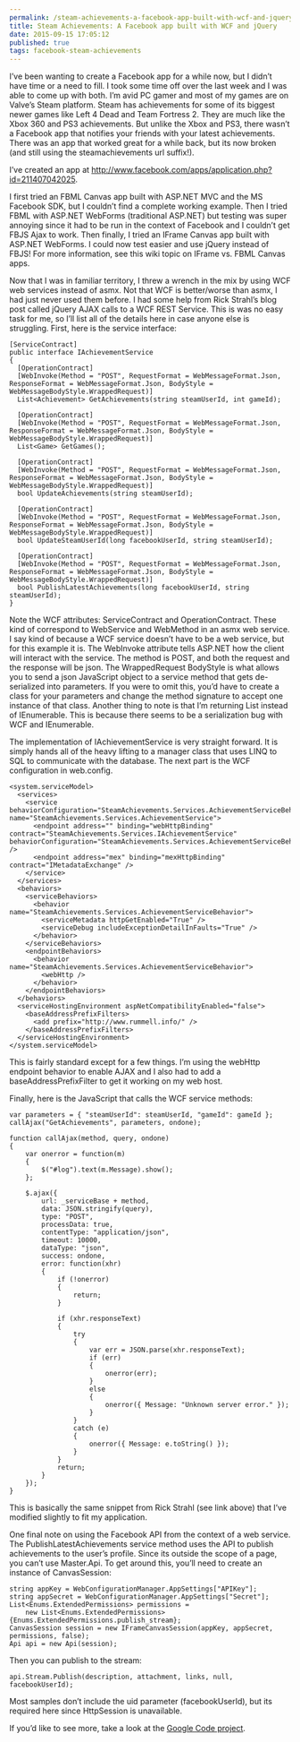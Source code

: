 ```yaml
---
permalink: /steam-achievements-a-facebook-app-built-with-wcf-and-jquery
title: Steam Achievements: A Facebook app built with WCF and jQuery
date: 2015-09-15 17:05:12
published: true
tags: facebook-steam-achievements
---
```


I’ve been wanting to create a Facebook app for a while now, but I didn’t have time or a need to fill. I took some time off over the last week and I was able to come up with both. I’m avid PC gamer and most of my games are on Valve’s Steam platform. Steam has achievements for some of its biggest newer games like Left 4 Dead and Team Fortress 2. They are much like the Xbox 360 and PS3 achievements. But unlike the Xbox and PS3, there wasn’t a Facebook app that notifies your friends with your latest achievements. There was an app that worked great for a while back, but its now broken (and still using the steamachievements url suffix!).

I’ve created an app at http://www.facebook.com/apps/application.php?id=211407042025.

I first tried an FBML Canvas app built with ASP.NET MVC and the MS Facebook SDK, but I couldn’t find a complete working example. Then I tried FBML with ASP.NET WebForms (traditional ASP.NET) but testing was super annoying since it had to be run in the context of Facebook and I couldn’t get FBJS Ajax to work. Then finally, I tried an IFrame Canvas app built with ASP.NET WebForms. I could now test easier and use jQuery instead of FBJS! For more information, see this wiki topic on IFrame vs. FBML Canvas apps.

Now that I was in familiar territory, I threw a wrench in the mix by using WCF web services instead of asmx. Not that WCF is better/worse than asmx, I had just never used them before. I had some help from Rick Strahl’s blog post called jQuery AJAX calls to a WCF REST Service. This is was no easy task for me, so I’ll list all of the details here in case anyone else is struggling. First, here is the service interface:

    [ServiceContract]
    public interface IAchievementService
    {
      [OperationContract]
      [WebInvoke(Method = "POST", RequestFormat = WebMessageFormat.Json, ResponseFormat = WebMessageFormat.Json, BodyStyle = WebMessageBodyStyle.WrappedRequest)]
      List<Achievement> GetAchievements(string steamUserId, int gameId);

      [OperationContract]
      [WebInvoke(Method = "POST", RequestFormat = WebMessageFormat.Json, ResponseFormat = WebMessageFormat.Json, BodyStyle = WebMessageBodyStyle.WrappedRequest)]
      List<Game> GetGames();

      [OperationContract]
      [WebInvoke(Method = "POST", RequestFormat = WebMessageFormat.Json, ResponseFormat = WebMessageFormat.Json, BodyStyle = WebMessageBodyStyle.WrappedRequest)]
      bool UpdateAchievements(string steamUserId);

      [OperationContract]
      [WebInvoke(Method = "POST", RequestFormat = WebMessageFormat.Json, ResponseFormat = WebMessageFormat.Json, BodyStyle = WebMessageBodyStyle.WrappedRequest)]
      bool UpdateSteamUserId(long facebookUserId, string steamUserId);

      [OperationContract]
      [WebInvoke(Method = "POST", RequestFormat = WebMessageFormat.Json, ResponseFormat = WebMessageFormat.Json, BodyStyle = WebMessageBodyStyle.WrappedRequest)]
      bool PublishLatestAchievements(long facebookUserId, string steamUserId);
    }

Note the WCF attributes: ServiceContract and OperationContract. These kind of correspond to WebService and WebMethod in an asmx web service. I say kind of because a WCF service doesn’t have to be a web service, but for this example it is. The WebInvoke attribute tells ASP.NET how the client will interact with the service. The method is POST, and both the request and the response will be json. The WrappedRequest BodyStyle is what allows you to send a json JavaScript object to a service method that gets de-serialized into parameters. If you were to omit this, you’d have to create a class for your parameters and change the method signature to accept one instance of that class. Another thing to note is that I’m returning List<T> instead of IEnumerable<T>. This is because there seems to be a serialization bug with WCF and IEnumerable<T>.

The implementation of IAchievementService is very straight forward. It is simply hands all of the heavy lifting to a manager class that uses LINQ to SQL to communicate with the database. The next part is the WCF configuration in web.config.

    <system.serviceModel>
      <services>
        <service behaviorConfiguration="SteamAchievements.Services.AchievementServiceBehavior" name="SteamAchievements.Services.AchievementService">
          <endpoint address="" binding="webHttpBinding" contract="SteamAchievements.Services.IAchievementService" behaviorConfiguration="SteamAchievements.Services.AchievementServiceBehavior" />
          <endpoint address="mex" binding="mexHttpBinding" contract="IMetadataExchange" />
        </service>
      </services>
      <behaviors>
        <serviceBehaviors>
          <behavior name="SteamAchievements.Services.AchievementServiceBehavior">
            <serviceMetadata httpGetEnabled="True" />
            <serviceDebug includeExceptionDetailInFaults="True" />
          </behavior>
        </serviceBehaviors>
        <endpointBehaviors>
          <behavior name="SteamAchievements.Services.AchievementServiceBehavior">
            <webHttp />
          </behavior>
        </endpointBehaviors>
      </behaviors>
      <serviceHostingEnvironment aspNetCompatibilityEnabled="false">
        <baseAddressPrefixFilters>
          <add prefix="http://www.rummell.info/" />
        </baseAddressPrefixFilters>
      </serviceHostingEnvironment>
    </system.serviceModel>

This is fairly standard except for a few things. I’m using the webHttp endpoint behavior to enable AJAX and I also had to add a baseAddressPrefixFilter to get it working on my web host.

Finally, here is the JavaScript that calls the WCF service methods:

    var parameters = { "steamUserId": steamUserId, "gameId": gameId };
    callAjax("GetAchievements", parameters, ondone);

    function callAjax(method, query, ondone)
    {
        var onerror = function(m)
        {
            $("#log").text(m.Message).show();
        };

        $.ajax({
            url: _serviceBase + method,
            data: JSON.stringify(query),
            type: "POST",
            processData: true,
            contentType: "application/json",
            timeout: 10000,
            dataType: "json",
            success: ondone,
            error: function(xhr)
            {
                if (!onerror)
                {
                    return;
                }

                if (xhr.responseText)
                {
                    try
                    {
                        var err = JSON.parse(xhr.responseText);
                        if (err)
                        {
                            onerror(err);
                        }
                        else
                        {
                            onerror({ Message: "Unknown server error." });
                        }
                    }
                    catch (e)
                    {
                        onerror({ Message: e.toString() });
                    }
                }
                return;
            }
        });
    }

This is basically the same snippet from Rick Strahl (see link above) that I’ve modified slightly to fit my application.

One final note on using the Facebook API from the context of a web service. The PublishLatestAchievements service method uses the API to publish achievements to the user’s profile. Since its outside the scope of a page, you can’t use Master.Api. To get around this, you’ll need to create an instance of CanvasSession:

    string appKey = WebConfigurationManager.AppSettings["APIKey"];
    string appSecret = WebConfigurationManager.AppSettings["Secret"];
    List<Enums.ExtendedPermissions> permissions =
        new List<Enums.ExtendedPermissions> {Enums.ExtendedPermissions.publish_stream};
    CanvasSession session = new IFrameCanvasSession(appKey, appSecret, permissions, false);
    Api api = new Api(session);

Then you can publish to the stream:

    api.Stream.Publish(description, attachment, links, null, facebookUserId);

Most samples don’t include the uid parameter (facebookUserId), but its required here since HttpSession is unavailable.

If you’d like to see more, take a look at the [Google Code project](http://code.google.com/p/facebooksteamachievements/).
